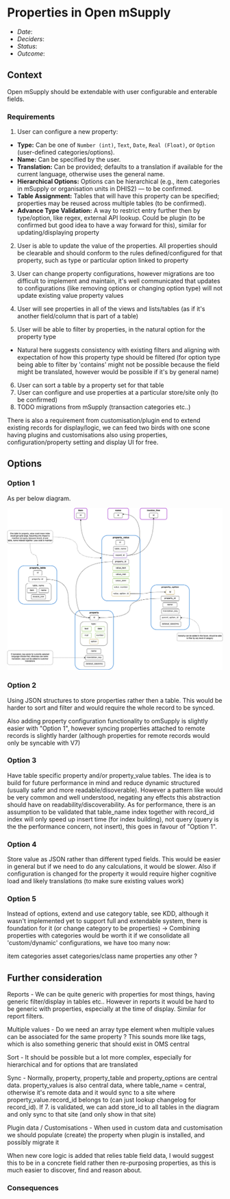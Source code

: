# Properties in Open mSupply

- _Date_: 
- _Deciders_: 
- _Status_:  
- _Outcome_: 

## Context

Open mSupply should be extendable with user configurable and enterable fields.

### Requirements

1. User can configure a new property:
- **Type:** Can be one of `Number (int)`, `Text`, `Date`, `Real (Float)`, or `Option` (user-defined categories/options).
- **Name:** Can be specified by the user.
- **Translation:** Can be provided; defaults to a translation if available for the current language, otherwise uses the general name.
- **Hierarchical Options:** Options can be hierarchical (e.g., item categories in mSupply or organisation units in DHIS2) — to be confirmed.
- **Table Assignment:** Tables that will have this property can be specified; properties may be reused across multiple tables (to be confirmed).
- **Advance Type Validation:** A way to restrict entry further then by type/option, like regex, external API lookup. Could be plugin (to be confirmed but good idea to have a way forward for this), similar for updating/displaying property

2. User is able to update the value of the properties. All properties should be clearable and should conform to the rules defined/configured for that property, such as type or particular option linked to property

3. User can change property configurations, however migrations are too difficult to implement and maintain, it's well communicated that updates to configurations (like removing options or changing option type) will not update existing value property values

4. User will see properties in all of the views and lists/tables (as if it's another field/column that is part of a table)

5. User will be able to filter by properties, in the natural option for the property type
- Natural here suggests consistency with existing filters and aligning with expectation of how this property type should be filtered (for option type being able to filter by 'contains' might not be possible because the field might be translated, however would be possible if it's by general name)
6. User can sort a table by a property set for that table
7. User can configure and use properties at a particular store/site only (to be confirmed)
8. TODO migrations from mSupply (transaction categories etc..)

There is also a requirement from customisation/plugin end to extend existing records for display/logic, we can feed two birds with one scone having plugins and customisations also using properties, configuration/property setting and display UI for free. 

## Options

### Option 1

As per below diagram.

![media](media/properties.drawio.png)

### Option 2

Using JSON structures to store properties rather then a table. This would be harder to sort and filter and would require the whole record to be synced. 

Also adding property configuration functionality to omSupply is slightly easier with "Option 1", however syncing properties attached to remote records is slightly harder (although properties for remote records would only be syncable with V7)

### Option 3

Have table specific property and/or property_value tables. The idea is to build for future performance in mind and reduce dynamic structured (usually safer and more readable/disoverable). However a pattern like would be very common and well understood, negating any effects this abstraction should have on readability/discoverability. As for performance, there is an assumption to be validated that table_name index together with record_id index will only speed up insert time (for index building), not query (query is the the performance concern, not insert), this goes in favour of "Option 1".

### Option 4

Store value as JSON rather than different typed fields. This would be easier in general but if we need to do any calculations, it would be slower. Also if configuration is changed for the property it would require higher cognitive load and likely translations (to make sure existing values work)

### Option 5

Instead of options, extend and use category table, see KDD, although it wasn't implemented yet to support full and extendable system, there is foundation for it (or change category to be properties) -> Combining properties with categories would be worth it if we consolidate all 'custom/dynamic' configurations, we have too many now:

item categories
asset categories/class
name properties
any other ?

## Further consideration

Reports - We can be quite generic with properties for most things, having generic filter/display in tables etc.. However in reports it would be hard to be generic with properties, especially at the time of display. Similar for report filters. 

Multiple values - Do we need an array type element when multiple values can be associated for the same property ? This sounds more like tags, which is also something generic that should exist in OMS central

Sort - It should be possible but a lot more complex, especially for hierarchical and for options that are translated

Sync - Normally, property, property_table and property_options are central data. property_values is also central data, where table_name = central, otherwise it's remote data and it would sync to a site where property_value.record_id belongs to (can just lookup changelog for record_id). If 7. is validated, we can add store_id to all tables in the diagram and only sync to that site (and only show in that site)

Plugin data / Customisations - When used in custom data and customisation we should populate (create) the property when plugin is installed, and possibly migrate it 

When new core logic is added that relies table field data, I would suggest this to be in a concrete field rather then re-purposing properties, as this is much easier to discover, find and reason about.

### Consequences